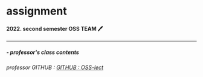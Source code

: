<!-- 재설정하기 -->
# assignment 

#### 2022. second semester OSS TEAM 🖊
---
##### - professor's class contents
###### professor GITHUB : [GITHUB : OSS-lect](https://github.com/ai7dnn/OSS-lect)




